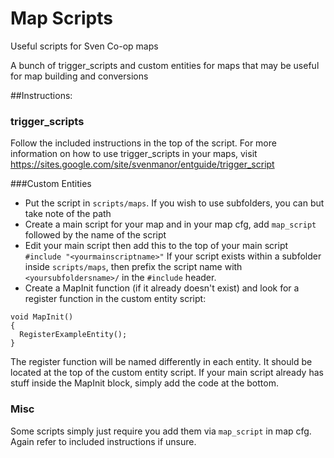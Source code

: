 # Map Scripts
Useful scripts for Sven Co-op maps

A bunch of trigger_scripts and custom entities for maps that may be useful for map building and conversions

##Instructions:

### trigger_scripts
Follow the included instructions in the top of the script.
For more information on how to use trigger_scripts in your maps, visit https://sites.google.com/site/svenmanor/entguide/trigger_script

###Custom Entities
- Put the script in `scripts/maps`. If you wish to use subfolders, you can but take note of the path
- Create a main script for your map and in your map cfg, add `map_script` followed by the name of the script
- Edit your main script then add this to the top of your main script
```#include "<yourmainscriptname>"```
If your script exists within a subfolder inside `scripts/maps`, then prefix the script name with `<yoursubfoldersname>/` in the `#include` header.
- Create a MapInit function (if it already doesn't exist) and look for a register function in the custom entity script:
```
void MapInit()
{
  RegisterExampleEntity();
}
```
The register function will be named differently in each entity. It should be located at the top of the custom entity script.
If your main script already has stuff inside the MapInit block, simply add the code at the bottom.

### Misc
Some scripts simply just require you add them via `map_script` in map cfg. Again refer to included instructions if unsure.
